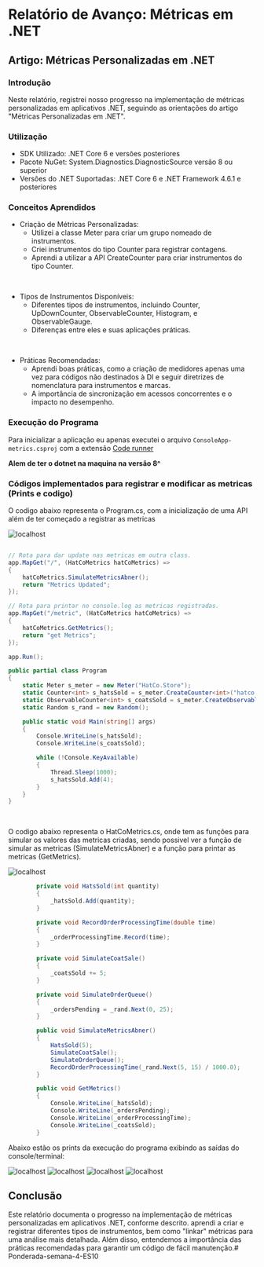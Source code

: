 # Relatório de Avanço: Métricas em .NET
## Artigo: Métricas Personalizadas em .NET


### Introdução

Neste relatório, registrei nosso progresso na implementação de métricas personalizadas em aplicativos .NET, seguindo as orientações do artigo "Métricas Personalizadas em .NET".

### Utilização
- SDK Utilizado: .NET Core 6 e versões posteriores
- Pacote NuGet: System.Diagnostics.DiagnosticSource versão 8 ou superior
- Versões do .NET Suportadas: .NET Core 6 e .NET Framework 4.6.1 e posteriores

### Conceitos Aprendidos
- Criação de Métricas Personalizadas:
  - Utilizei a classe Meter para criar um grupo nomeado de instrumentos.
  - Criei instrumentos do tipo Counter para registrar contagens.
  - Aprendi a utilizar a API CreateCounter para criar instrumentos do tipo Counter.

<br>

- Tipos de Instrumentos Disponíveis:
  - Diferentes tipos de instrumentos, incluindo Counter, UpDownCounter, ObservableCounter, Histogram, e ObservableGauge.
  - Diferenças entre eles e suas aplicações práticas.

<br>

- Práticas Recomendadas:
  - Aprendi boas práticas, como a criação de medidores apenas uma vez para códigos não destinados à DI e seguir diretrizes de nomenclatura para instrumentos e marcas.
  - A importância de sincronização em acessos concorrentes e o impacto no desempenho.


### Execução do Programa

Para inicializar a aplicação eu apenas executei o arquivo <code>ConsoleApp-metrics.csproj</code> com a extensão [Code runner](https://marketplace.visualstudio.com/items?itemName=formulahendry.code-runner)

**Alem de ter o dotnet na maquina na versão 8^**

### Códigos implementados para registrar e modificar as metricas (Prints e codigo)

O codigo abaixo representa o Program.cs, com a inicialização de uma API além de ter começado a registrar as metricas

![localhost](./Assets/classProgram.png)

```csharp

// Rota para dar update nas metricas em outra class.
app.MapGet("/", (HatCoMetrics hatCoMetrics) =>
{
    hatCoMetrics.SimulateMetricsAbner();
    return "Metrics Updated";
});

// Rota para printar no console.log as metricas registradas.
app.MapGet("/metric", (HatCoMetrics hatCoMetrics) =>
{
    hatCoMetrics.GetMetrics();
    return "get Metrics";
});

app.Run();

public partial class Program
{
    static Meter s_meter = new Meter("HatCo.Store");
    static Counter<int> s_hatsSold = s_meter.CreateCounter<int>("hatco.store.hats_sold");
    static ObservableCounter<int> s_coatsSold = s_meter.CreateObservableCounter<int>("hatco.store.coats_sold", () => s_rand.Next(1, 10));
    static Random s_rand = new Random();

    public static void Main(string[] args)
    {
        Console.WriteLine(s_hatsSold);
        Console.WriteLine(s_coatsSold);

        while (!Console.KeyAvailable)
        {
            Thread.Sleep(1000);
            s_hatsSold.Add(4);
        }
    }
}

```
<br>

O codigo abaixo representa o HatCoMetrics.cs, onde tem as funções para simular os valores das metricas criadas, sendo possivel ver a função de simular as metricas (SimulateMetricsAbner) e a função para printar as metricas (GetMetrics).

![localhost](./Assets/classHatCoMetrics.png)

```csharp
        private void HatsSold(int quantity)
        {
            _hatsSold.Add(quantity);
        }

        private void RecordOrderProcessingTime(double time)
        {
            _orderProcessingTime.Record(time);
        }

        private void SimulateCoatSale()
        {
            _coatsSold += 5;
        }

        private void SimulateOrderQueue()
        {
            _ordersPending = _rand.Next(0, 25);
        }

        public void SimulateMetricsAbner()
        {
            HatsSold(5);
            SimulateCoatSale();
            SimulateOrderQueue();
            RecordOrderProcessingTime(_rand.Next(5, 15) / 1000.0);
        }

        public void GetMetrics()
        {
            Console.WriteLine(_hatsSold);
            Console.WriteLine(_ordersPending);
            Console.WriteLine(_orderProcessingTime);
            Console.WriteLine(_coatsSold);
        }
```


Abaixo estão os prints da execução do programa exibindo as saídas do console/terminal:

![localhost](./Assets/terminal.png)
![localhost](./Assets/getOne.png)
![localhost](./Assets/getTwo.png)
![localhost](./Assets/metrics.png)

## Conclusão

Este relatório documenta o progresso na implementação de métricas personalizadas em aplicativos .NET, conforme descrito. aprendi a criar e registrar diferentes tipos de instrumentos, bem como "linkar" métricas para uma análise mais detalhada. Além disso, entendemos a importância das práticas recomendadas para garantir um código de fácil manutenção.# Ponderada-semana-4-ES10
